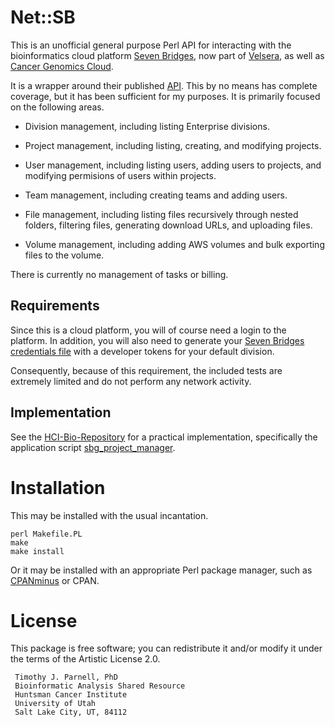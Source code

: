 # Net::SB

This is an unofficial general purpose Perl API for interacting with the bioinformatics
cloud platform [Seven Bridges](https://www.sevenbridges.com), now part of 
[Velsera](https://velsera.com), as well as
[Cancer Genomics Cloud](https://www.cancergenomicscloud.org). 

It is a wrapper around their published 
[API](https://docs.sevenbridges.com/page/api). This by no means has complete coverage, 
but it has been sufficient for my purposes. It is primarily focused on the following areas.

- Division management, including listing Enterprise divisions.

- Project management, including listing, creating, and modifying projects.

- User management, including listing users, adding users to projects, and modifying 
permisions of users within projects.

- Team management, including creating teams and adding users.

- File management, including listing files recursively through nested folders, 
filtering files, generating download URLs, and uploading files.

- Volume management, including adding AWS volumes and bulk exporting files to the 
volume.

There is currently no management of tasks or billing.



## Requirements

Since this is a cloud platform, you will of course need a login to the platform. 
In addition, you will also need to generate your 
[Seven Bridges credentials file](https://docs.sevenbridges.com/docs/store-credentials-to-access-seven-bridges-client-applications-and-libraries) 
with a developer tokens for your default division.

Consequently, because of this requirement, the included tests are extremely limited and
do not perform any network activity.

## Implementation

See the [HCI-Bio-Repository](https://github.com/HuntsmanCancerInstitute/hci-bio-repository)
for a practical implementation, specifically the application script
[sbg_project_manager](https://github.com/HuntsmanCancerInstitute/hci-bio-repository/blob/master/bin/sbg_project_manager.pl).


# Installation

This may be installed with the usual incantation.

    perl Makefile.PL
    make
    make install

Or it may be installed with an appropriate Perl package manager, such as 
[CPANminus](https://metacpan.org/pod/App::cpanminus) or CPAN.


# License

This package is free software; you can redistribute it and/or modify
it under the terms of the Artistic License 2.0.  

	 Timothy J. Parnell, PhD
	 Bioinformatic Analysis Shared Resource
	 Huntsman Cancer Institute
	 University of Utah
	 Salt Lake City, UT, 84112

